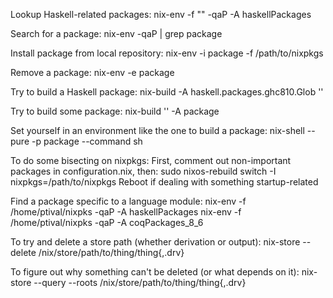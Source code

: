 Lookup Haskell-related packages:
  nix-env -f "<nixpkgs>" -qaP -A haskellPackages

Search for a package:
  nix-env -qaP | grep package

Install package from local repository:
  nix-env -i package -f /path/to/nixpkgs

Remove a package:
  nix-env -e package

Try to build a Haskell package:
  nix-build -A haskell.packages.ghc810.Glob '<nixpkgs>'

Try to build some package:
  nix-build '<nixpkgs>' -A package

Set yourself in an environment like the one to build a package:
  nix-shell --pure -p package --command sh

To do some bisecting on nixpkgs:
First, comment out non-important packages in configuration.nix, then:
  sudo nixos-rebuild switch -I nixpkgs=/path/to/nixpkgs
Reboot if dealing with something startup-related

Find a package specific to a language module:
  nix-env -f /home/ptival/nixpks -qaP -A haskellPackages
  nix-env -f /home/ptival/nixpks -qaP -A coqPackages_8_6

To try and delete a store path (whether derivation or output):
  nix-store --delete /nix/store/path/to/thing/thing{,.drv}

To figure out why something can't be deleted (or what depends on it):
  nix-store --query --roots /nix/store/path/to/thing/thing{,.drv}
